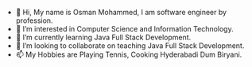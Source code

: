 - 👋 Hi, My name is Osman Mohammed, I am software engineer by profession.
- 👀 I’m interested in Computer Science and Information Technology. 
- 🌱 I’m currently learning Java Full Stack Development.
- 💞️ I’m looking to collaborate on teaching Java Full Stack Development.
- 📫 My Hobbies are Playing Tennis, Cooking Hyderabadi Dum Biryani. 

<!---
Osman-SoftwareEngineer/Osman-SoftwareEngineer is a ✨ special ✨ repository because its `README.md` (this file) appears on your GitHub profile.
You can click the Preview link to take a look at your changes.
--->
